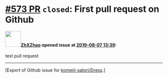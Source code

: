 # [\#573 PR](https://github.com/komeiji-satori/Dress/pull/573) `closed`: First pull request on Github

#### <img src="https://avatars.githubusercontent.com/u/46646753?u=708b692c07f586708ad54c10d0585649b4dcf62e&v=4" width="50">[ZhXZhao](https://github.com/ZhXZhao) opened issue at [2019-08-07 13:39](https://github.com/komeiji-satori/Dress/pull/573):

test pull request




-------------------------------------------------------------------------------



[Export of Github issue for [komeiji-satori/Dress](https://github.com/komeiji-satori/Dress).]
